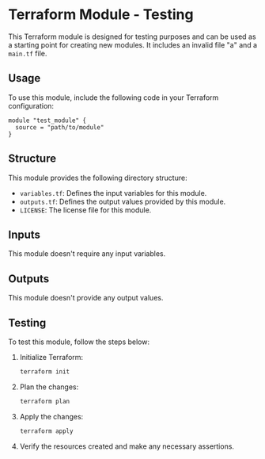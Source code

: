 # Terraform Module - Testing

This Terraform module is designed for testing purposes and can be used as a starting point for creating new modules. It includes an invalid file "a" and a `main.tf` file.

## Usage

To use this module, include the following code in your Terraform configuration:

```hcl
module "test_module" {
  source = "path/to/module"
}
```

## Structure

This module provides the following directory structure:
- `variables.tf`: Defines the input variables for this module.
- `outputs.tf`: Defines the output values provided by this module.
- `LICENSE`: The license file for this module.

## Inputs

This module doesn't require any input variables.

## Outputs

This module doesn't provide any output values.

## Testing

To test this module, follow the steps below:

1. Initialize Terraform:
   ```bash
   terraform init
   ```

2. Plan the changes:
   ```bash
   terraform plan
   ```

3. Apply the changes:
   ```bash
   terraform apply
   ```

4. Verify the resources created and make any necessary assertions.